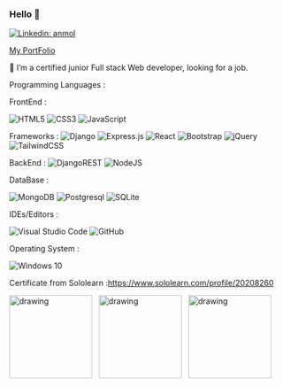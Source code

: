 ### Hello 👋
[![Linkedin: anmol](https://img.shields.io/badge/-LinkedIn-blue?style=flat-square&logo=Linkedin&logoColor=white&link=https://www.linkedin.com/in/yangchen-tsering-662739201/)](https://www.linkedin.com/in/yangchen-tsering-662739201/) &nbsp; 

[My PortFolio](https://yangchent.github.io/portfolio/)


🌱 I’m a certified junior Full stack Web developer, looking for a job.

Programming Languages :

FrontEnd :

![HTML5](https://img.shields.io/badge/html5-%23E34F26.svg?style=for-the-badge&logo=html5&logoColor=white)
![CSS3](https://img.shields.io/badge/css3-%231572B6.svg?style=for-the-badge&logo=css3&logoColor=white)
![JavaScript](https://img.shields.io/badge/javascript-%23323330.svg?style=for-the-badge&logo=javascript&logoColor=%23F7DF1E)


Frameworks :
![Django](https://img.shields.io/badge/django-%23092E20.svg?style=for-the-badge&logo=django&logoColor=white)
![Express.js](https://img.shields.io/badge/express.js-%23404d59.svg?style=for-the-badge&logo=express&logoColor=%2361DAFB)
![React](https://img.shields.io/badge/react-%2320232a.svg?style=for-the-badge&logo=react&logoColor=%2361DAFB)
![Bootstrap](https://img.shields.io/badge/bootstrap-%23563D7C.svg?style=for-the-badge&logo=bootstrap&logoColor=white)
![jQuery](https://img.shields.io/badge/jquery-%230769AD.svg?style=for-the-badge&logo=jquery&logoColor=white)
![TailwindCSS](https://img.shields.io/badge/tailwindcss-%2338B2AC.svg?style=for-the-badge&logo=tailwind-css&logoColor=white)

BackEnd : 
![DjangoREST](https://img.shields.io/badge/DJANGO-REST-ff1709?style=for-the-badge&logo=django&logoColor=white&color=ff1709&labelColor=gray)
![NodeJS](https://img.shields.io/badge/node.js-%2343853D.svg?style=for-the-badge&logo=node.js&logoColor=white)

DataBase : 

![MongoDB](https://img.shields.io/badge/mongoDB-%2343853D.svg?style=for-the-badge&logo=node.js&logoColor=white)
![Postgresql](https://img.shields.io/badge/Postgresql-%2343853D.svg?style=for-the-badge&logo=Postgresql&logoColor=white)
![SQLite](https://img.shields.io/badge/sqlite-%2307405e.svg?style=for-the-badge&logo=sqlite&logoColor=white)

IDEs/Editors :

![Visual Studio Code](https://img.shields.io/badge/VisualStudioCode-0078d7.svg?style=for-the-badge&logo=visual-studio-code&logoColor=white)
![GitHub](https://img.shields.io/badge/github-%23121011.svg?style=for-the-badge&logo=github&logoColor=white)

Operating System :

![Windows 10](https://img.shields.io/badge/Windows-0078D6?style=for-the-badge&logo=windows&logoColor=white)

Certificate from Sololearn :https://www.sololearn.com/profile/20208260

<img src="https://www.sololearn.com/Certificate/1014-20208260/jpg/" alt="drawing" width="150" />  &nbsp; <img src="https://www.sololearn.com/certificates/course/en/20208260/1024/landscape/png" alt="drawing" width="150"/>  &nbsp; <img src="https://www.sololearn.com/Certificate/1097-20208260/jpg/" alt="drawing" width="150"/>
